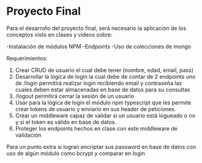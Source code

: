 # Proyecto Final

Para el desarrollo del proyecto final, será necesario la aplicación de los conceptos visto en
clases y videos sobre:

-Instalación de módulos NPM
-Endpoints
-Uso de colecciones de mongo

Requerimientos:
1. Crear CRUD de usuario el cual debe tener (nombre, edad, email, pass)
2. Desarrollar la lógica de login la cual debe de contar de 2 endpoints uno de /login
permitirá realizar login recibiendo email y contraseña las cuales deben estar
almacenadas en base de datos para su consultas
3. /logout permitirá cerrar la sesión de un usuario
4. Usar para la lógica de login el módulo npm typescript que les permite crear tokens
de usuario y enviarlo en sus header de peticiones.
5. Crear un middleware capaz de validar si un usuario está logueado o no y si el token
es válido en base de datos.
6. Proteger los endpoints hechos en clase con este middleware de validación

Para un punto extra si logran encriptar sus password en base de datos con uso de algún
módulo como bcrypt y comparar en login